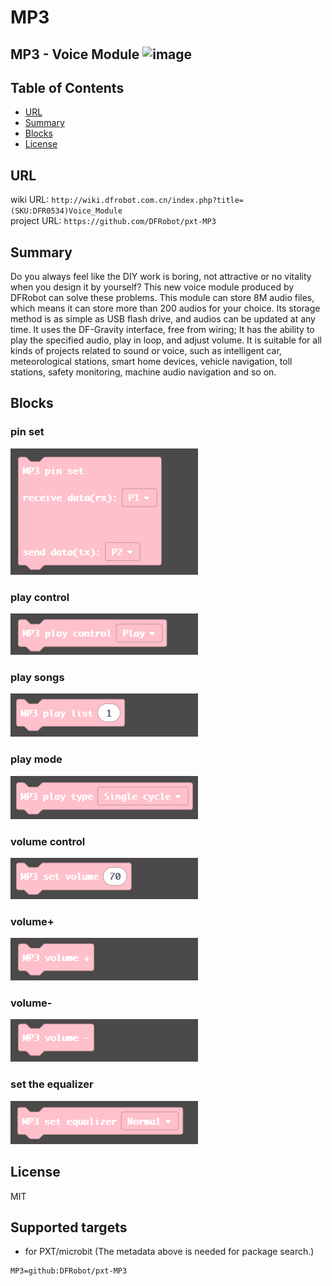 # MP3

MP3 - Voice Module
![image](http://wiki.dfrobot.com.cn/images/3/3b/DFR0534%E9%A1%B6%E5%B1%82.png)
---------------------------------------------------------

## Table of Contents

* [URL](#url)
* [Summary](#summary)
* [Blocks](#blocks)
* [License](#license)

## URL
wiki URL: ```http://wiki.dfrobot.com.cn/index.php?title=(SKU:DFR0534)Voice_Module```</br>
project URL: ```https://github.com/DFRobot/pxt-MP3```

## Summary
Do you always feel like the DIY work is boring, not attractive or no vitality when you design it by yourself? This new voice module produced by DFRobot can solve these problems. This module can store 8M audio files, which means it can store more than 200 audios for your choice. Its storage method is as simple as USB flash drive, and audios can be updated at any time. It uses the DF-Gravity interface, free from wiring; It has the ability to play the specified audio, play in loop, and adjust volume. It is suitable for all kinds of projects related to sound or voice, such as intelligent car, meteorological stations, smart home devices, vehicle navigation, toll stations, safety monitoring, machine audio navigation and so on.

## Blocks

### pin set
![image](https://github.com/DFRobot/pxt-MP3/blob/master/image/1.png)

### play control
![image](https://github.com/DFRobot/pxt-MP3/blob/master/image/2.png)

### play songs
![image](https://github.com/DFRobot/pxt-MP3/blob/master/image/3.png)

### play mode
![image](https://github.com/DFRobot/pxt-MP3/blob/master/image/4.png)

### volume control
![image](https://github.com/DFRobot/pxt-MP3/blob/master/image/5.png)

### volume+
![image](https://github.com/DFRobot/pxt-MP3/blob/master/image/6.png)

### volume-
![image](https://github.com/DFRobot/pxt-MP3/blob/master/image/7.png)

### set the equalizer
![image](https://github.com/DFRobot/pxt-MP3/blob/master/image/8.png)


## License

MIT

## Supported targets

* for PXT/microbit
(The metadata above is needed for package search.)
```package
MP3=github:DFRobot/pxt-MP3
```
